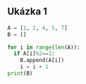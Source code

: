 ## Ukázka 1

``` python
A = [1, 2, 4, 5, 7]
B = []

for i in range(len(A)):
  if A[i]%2==1:
    B.append(A[i])
    i = i + 1
print(B)

```
